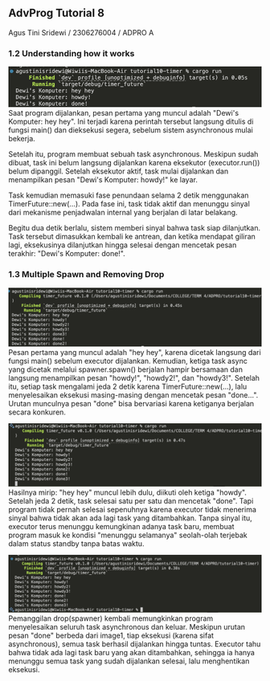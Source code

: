 ## AdvProg Tutorial 8
Agus Tini Sridewi / 2306276004 / ADPRO A

### 1.2 Understanding how it works
![alt text](image.png)
Saat program dijalankan, pesan pertama yang muncul adalah "Dewi's Komputer: hey hey". Ini terjadi karena perintah tersebut langsung ditulis di fungsi main() dan dieksekusi segera, sebelum sistem asynchronous mulai bekerja.

Setelah itu, program membuat sebuah task asynchronous. Meskipun sudah dibuat, task ini belum langsung dijalankan karena eksekutor (executor.run()) belum dipanggil. Setelah eksekutor aktif, task mulai dijalankan dan menampilkan pesan "Dewi's Komputer: howdy!" ke layar.

Task kemudian memasuki fase penundaan selama 2 detik menggunakan TimerFuture::new(...). Pada fase ini, task tidak aktif dan menunggu sinyal dari mekanisme penjadwalan internal yang berjalan di latar belakang.

Begitu dua detik berlalu, sistem memberi sinyal bahwa task siap dilanjutkan. Task tersebut dimasukkan kembali ke antrean, dan ketika mendapat giliran lagi, eksekusinya dilanjutkan hingga selesai dengan mencetak pesan terakhir: "Dewi's Komputer: done!".

### 1.3 Multiple Spawn and Removing Drop
![alt text](image-1.png)
Pesan pertama yang muncul adalah "hey hey", karena dicetak langsung dari fungsi main() sebelum executor dijalankan. Kemudian, ketiga task async yang dicetak melalui spawner.spawn() berjalan hampir bersamaan dan langsung menampilkan pesan "howdy!", "howdy2!", dan "howdy3!". Setelah itu, setiap task mengalami jeda 2 detik karena TimerFuture::new(...), lalu menyelesaikan eksekusi masing-masing dengan mencetak pesan "done...". Urutan munculnya pesan "done" bisa bervariasi karena ketiganya berjalan secara konkuren.

![alt text](image-2.png)
Hasilnya mirip: "hey hey" muncul lebih dulu, diikuti oleh ketiga "howdy". Setelah jeda 2 detik, task selesai satu per satu dan mencetak "done". Tapi program tidak pernah selesai sepenuhnya karena executor tidak menerima sinyal bahwa tidak akan ada lagi task yang ditambahkan. Tanpa sinyal itu, executor terus menunggu kemungkinan adanya task baru, membuat program masuk ke kondisi "menunggu selamanya" seolah-olah terjebak dalam status standby tanpa batas waktu.

![alt text](image-3.png)
Pemanggilan drop(spawner) kembali memungkinkan program menyelesaikan seluruh task asynchronous dan keluar. Meskipun urutan pesan "done" berbeda dari image1, tiap eksekusi (karena sifat asynchronous), semua task berhasil dijalankan hingga tuntas. Executor tahu bahwa tidak ada lagi task baru yang akan ditambahkan, sehingga ia hanya menunggu semua task yang sudah dijalankan selesai, lalu menghentikan eksekusi. 